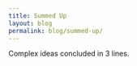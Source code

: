 ```yaml
---
title: Summed Up
layout: blog
permalink: blog/summed-up/
---
```


Complex ideas concluded in 3 lines.
